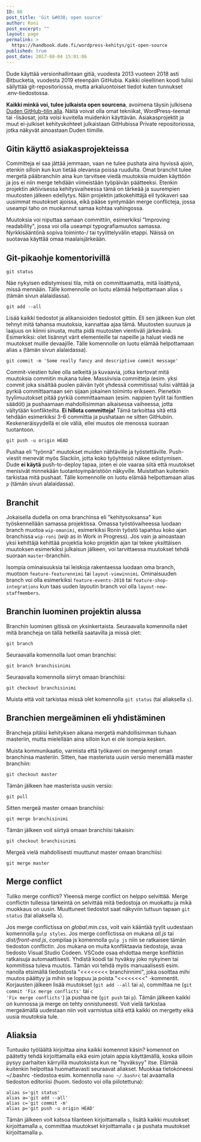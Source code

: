 ```yaml
---
ID: 88
post_title: 'Git &#038; open source'
author: Roni
post_excerpt: ""
layout: page
permalink: >
  https://handbook.dude.fi/wordpress-kehitys/git-open-source
published: true
post_date: 2017-08-04 15:01:06
---
```

Dude käyttää versionhallintaan gitiä, vuodesta 2013 vuoteen 2018 asti Bitbucketia, vuodesta 2019 eteenpäin GitHubia. Kaikki oleellinen koodi tulisi säilyttää git-repositoriossa, mutta arkaluontoiset tiedot kuten tunnukset .env-tiedostossa.

<b>Kaikki minkä voi, tulee julkaista open sourcena</b>, avoimena täysin julkisena <a class="github" href="https://github.com/digitoimistodude">Duden GitHub-tilin alla</a>. Näitä voivat olla omat tekniikat, WordPress-teemat tai -lisäosat, joita voisi kuvitella muidenkin käyttävän. Asiakasprojektit ja muut ei-julkiset kehityskohteet julkaistaan GitHubissa Private repositoriossa, jotka näkyvät ainoastaan Duden tiimille.
<h2>Gitin käyttö asiakasprojekteissa</h2>
Committeja ei saa jättää jemmaan, vaan ne tulee pushata aina hyvissä ajoin, etenkin silloin kun kun tietää olevansa poissa ruudulta. Omat branchit tulee mergetä pääbranchiin aina kun tarvitsee viedä muutoksia muiden käyttöön ja jos ei niin merge tehdään viimeistään työpäivän päätteeksi. Etenkin projektin aktiivisessa kehitysvaiheessa tämä on tärkeää ja suurempien muutosten jälkeen edellytys. Näin projektin jatkokehittäjä eli työkaveri saa uusimmat muutokset ajoissa, eikä pääse syntymään merge conflicteja, jossa useampi taho on muokannut samaa kohtaa vahingossa.

Muutoksia voi niputtaa samaan committiin, esimerkiksi "Improving readability", jossa voi olla useampi typografiamuutos samassa. Nyrkkisääntönä sopiva toiminto-/ tai tyylittelyvälin etappi. Näissä on suotavaa käyttää omaa maalaisjärkeään.
<h2>Git-pikaohje komentorivillä</h2>
<pre class="language-bash"><code>git status</code></pre>
Näe nykyisen edistymisesi tila, mitä on committaamatta, mitä lisättynä, missä mennään. Tälle komennolle on luotu elämää helpottamaan alias <code>s</code> (tämän sivun alalaidassa).
<pre class="language-bash"><code>git add --all</code></pre>
Lisää kaikki tiedostot ja alikansioiden tiedostot gittiin. Eli sen jälkeen kun olet tehnyt mitä tahansa muutoksia, kannattaa ajaa tämä. Muutosten suuruus ja laajuus on kiinni sinusta, mutta pidä muutosten vientiväli järkevänä. Esimerkiksi: olet lisännyt värit elementeille tai napeille ja haluat viedä ne muutokset muille devaajille. Tälle komennolle on luotu elämää helpottamaan alias <code>a</code> (tämän sivun alalaidassa).
<pre class="language-bash"><code>git commit -m 'Some really fancy and descriptive commit message'</code></pre>
Commit-viestien tulee olla selkeitä ja kuvaavia, jotka kertovat mitä muutoksia commitin mukana tulee. Massiivisia committeja (esim. yksi commit joka sisältää puolen päivän työt yhdessä commitissa) tulisi välttää ja pyrkiä committaamaan sen sijaan jokainen toiminto erikseen. Pienetkin tyylimuutokset pitää pyrkiä committaamaan (esim. nappien tyylit tai fonttien säädöt) ja pushaamaan mahdollisimman aikaisessa vaiheessa, jotta vältytään konflikteilta. <b>Ei hillota committeja!</b> Tämä tarkoittaa sitä että tehdään esimerkiksi 3-6 committia ja pushataan ne sitten GitHubiin. Keskeneräisyydellä ei ole väliä, ellei muutos ole menossa suoraan tuotantoon.
<pre class="language-bash"><code>git push -u origin HEAD</code></pre>
Pushaa eli "työnnä" muutokset muiden nähtäville ja työstettäville. Push-viestit menevät myös Slackiin, jotta koko työyhteisö näkee edistymisen. Dude <b>ei käytä</b> push-to-deploy tapaa, joten ei ole vaaraa siitä että muutokset menisivät minnekään tuotantoympäristöön näkyville. Muistathan kuitenkin tarkistaa mitä pushaat. Tälle komennolle on luotu elämää helpottamaan alias <code>p</code> (tämän sivun alalaidassa).
<h2 id="branchit">Branchit</h2>
Jokaisella dudella on oma branchinsa eli "kehitysoksansa" kun työskennellään samassa projektissa. Omassa työstövaiheessa luodaan branch muotoa <code>wip-omanimi</code>, esimerkiksi Ronin työstö tapahtuu koko ajan branchissa <code>wip-roni</code> (<i>wip</i> as in Work in Progress). Jos vain ja ainoastaan yksi kehittäjä kehittää projektia koko projektin ajan tai tekee yksittäisen muutoksen esimerkiksi julkaisun jälkeen, voi tarvittaessa muutokset tehdä suoraan <code>master</code>-branchiin.

Isompia ominaisuuksia tai leiskoja rakentaessa luodaan oma branch, muotoon <code>feature-featurennimi</code> tai <code>layout-viewinnimi</code>. Ominaisuuden branch voi olla esimerkiksi <code>feature-events-2018</code> tai <code>feature-shop-integrations</code> kun taas uuden layoutin branch voi olla <code>layout-new-staffmembers</code>.
<h2 id="branchin-luominen">Branchin luominen projektin alussa</h2>
Branchin luominen gitissä on yksinkertaista. Seuraavalla komennolla näet mitä brancheja on tällä hetkellä saatavilla ja missä olet:
<pre class="language-bash"><code>git branch</code></pre>
Seuraavalla komennolla luot oman branchisi:
<pre class="language-bash"><code>git branch branchisinimi</code></pre>
Seuraavalla komennolla siirryt omaan branchiisi:
<pre class="language-bash"><code>git checkout branchisinimi</code></pre>
Muista että voit tarkistaa missä olet komennolla <code>git status</code> (tai aliaksella <code>s</code>).
<h2>Branchien mergeäminen eli yhdistäminen</h2>
Brancheja pitäisi kehityksen aikana mergetä mahdollisimman tiuhaan masteriin, mutta mielellään aina silloin kun ei ole isompia kesken.

Muista kommunikaatio, varmista että työkaveri on mergennyt oman branchinsa masteriin. Sitten, hae masterista uusin versio menemällä master branchiin:
<pre class="language-bash"><code>git checkout master</code></pre>
Tämän jälkeen hae masterista uusin versio:
<pre class="language-bash"><code>git pull</code></pre>
Sitten mergeä master omaan branchiisi:
<pre class="language-bash"><code>git merge branchisinimi</code></pre>
Tämän jälkeen voit siirtyä omaan branchiisi takaisin:
<pre class="language-bash"><code>git checkout branchisinimi</code></pre>

Mergeä vielä mahdollisesti muuttunut master omaan branchiisi:

<pre class="language-bash"><code>git merge master</code></pre>

<h2>Merge conflict</h2>
Tuliko merge conflicti? Yleensä merge conflict on helppo selvittää. Merge conflictin tullessa tärkeintä on selvittää mitä tiedostoja on muokattu ja mikä muokkaus on uusin. Muuttuneet tiedostot saat näkyviin tuttuun tapaan <code>git status</code> (tai aliaksella <code>s</code>).

Jos merge conflictissa on <i>global.min.css</i>, voit vain kääntää tyylit uudestaan komennolla <code>gulp styles</code>. Jos merge conflictissa on mukana <i>all.js</i> tai <i>dist/front-end.js</i>, compilaa js komennolla <code>gulp js</code> niin se ratkaisee tämän tiedoston conflictin. Jos mukana on muita konfliktaavia tiedostoja, avaa tiedosto Visual Studio Codeen. VSCode osaa ehdottaa merge konfliktiin ratkaisuja automaattisesti. Yhdistä koodi tai hyväksy joko nykyinen tai kommitissa tuleva muutos. Tämän voi tehdä myös manuaalisesti esim. nanolla etsimällä tiedostosta "&lt;&lt;&lt;&lt;&lt;&lt;&lt;&lt; branchinnimi", joka osoittaa mihi muutos päättyy ja mihin se loppuu ja poista "&lt;&lt;&lt;&lt;&lt;&lt;&lt;&lt;" -kommentit. Korjausten jälkeen lisää muutokset (<code>git add --all</code> tai <code>a</code>), committaa ne (<code>git commit 'Fix merge conflicts'</code> tai <code>c 'Fix merge conflicts'</code>) ja pushaa ne (<code>git push</code> tai <code>p</code>). Tämän jälkeen kaikki on kunnossa ja merge on tehty onnistuneesti. Voit vielä tarkistaa mergeämällä uudestaan niin voit varmistua siitä että kaikki on mergetty eikä uusia muutoksia tule.
<h2>Aliaksia</h2>
Tuntuuko työläältä kirjoittaa aina kaikki komennot käsin? komennot on päätetty tehdä kirjoittamalla eikä esim jotain appia käyttämällä, koska silloin pysyy parhaiten kärryillä muutoksista kun ne "hyväksyy" itse. Elämää kuitenkin helpottaa huomattavasti seuraavat aliakset. Muokkaa tietokoneesi ~/.bashrc -tiedostoa esim. komennolla <code>nano ~/.bashrc</code> tai avaamalla tiedoston editoriisi (huom. tiedosto voi olla piilotettuna):
<pre class="language-bash"><code>alias s='git status'
alias a='git add --all'
alias c='git commit -m'
alias p='git push -u origin HEAD'</code></pre>
Tämän jälkeen voit katsoa tilanteen kirjoittamalla <code>s</code>, lisätä kaikki muutokset kirjoittamalla <code>a</code>, committaa muutokset kirjoittamalla <code>c</code> ja pushata muutokset kirjoittamalla <code>p</code>.